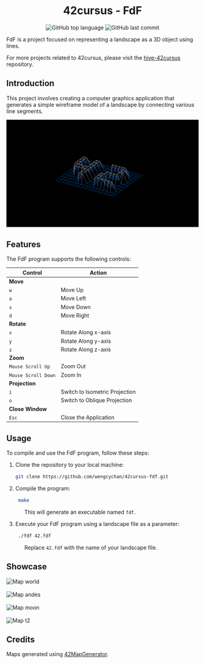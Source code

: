 <h1 align="center">42cursus - FdF</h1>

<p align="center">
	<img alt="GitHub top language" src="https://img.shields.io/github/languages/top/wengcychan/42cursus-fdf?style=plastic&color=blue&label=C%20language&logo=42"/>
	<img alt="GitHub last commit" src="https://img.shields.io/github/last-commit/wengcychan/42cursus-fdf?style=plastic&color=green&logo=42"/>
</p>

FdF is a project focused on representing a landscape as a 3D object using lines.

For more projects related to 42cursus, please visit the [hive-42cursus](https://github.com/wengcychan/hive-42cursus.git) repository.

## Introduction

This project involves creating a computer graphics application that generates a simple wireframe model of a landscape by connecting various line segments.

![Map 42](./images/42.gif)

## Features

The FdF program supports the following controls:

| Control           | Action                  |
|-------------------|-------------------------|
| **Move**           |                         |
| `w`                 | Move Up                 |
| `a`                | Move Left               |
| `s`                 | Move Down               |
| `d`                 | Move Right              |
| **Rotate**         |                         |
| `x`                 | Rotate Along x-axis     |
| `y`                 | Rotate Along y-axis     |
| `z`                 | Rotate Along z-axis     |
| **Zoom**           |                         |
| `Mouse Scroll Up`   | Zoom Out                |
| `Mouse Scroll Down` | Zoom In                 |
| **Projection**     |                         |
| `i`                 | Switch to Isometric Projection |
| `o`                 | Switch to Oblique Projection |
| **Close Window**   |                         |
| `Esc`               | Close the Application   |

## Usage

To compile and use the FdF program, follow these steps:

1. Clone the repository to your local machine:

   ```bash
   git clone https://github.com/wengcychan/42cursus-fdf.git
	```

2. Compile the program:

   ```bash
	make
	```
&nbsp;&nbsp;&nbsp;&nbsp;&nbsp;&nbsp;&nbsp;&nbsp;&nbsp;&nbsp;&nbsp; This will generate an executable named `fdf`.

3. Execute your FdF program using a landscape file as a parameter:

   ```bash
	./fdf 42.fdf
	```
&nbsp;&nbsp;&nbsp;&nbsp;&nbsp;&nbsp;&nbsp;&nbsp;&nbsp;&nbsp;&nbsp; Replace `42.fdf` with the name of your landscape file.

## Showcase

![Map world](./images/world.png)
<br> <br>
![Map andes](./images/andes.png)
<br> <br>
![Map moon](./images/moon.png)
<br> <br>
![Map t2](./images/t2.png)

## Credits

Maps generated using [42MapGenerator](https://github.com/jgigault/42MapGenerator.git).
